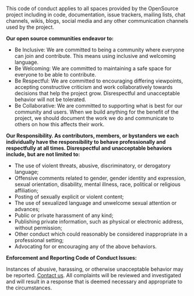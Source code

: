 This code of conduct applies to all spaces provided by the OpenSource project including in code, documentation, issue trackers, mailing lists, chat channels, wikis, blogs, social media and any other communication channels used by the project.

**Our open source communities endeavor to:**

* Be Inclusive: We are committed to being a community where everyone can join and contribute. This means using inclusive and welcoming language.
* Be Welcoming: We are committed to maintaining a safe space for everyone to be able to contribute.
* Be Respectful: We are committed to encouraging differing viewpoints, accepting constructive criticism and work collaboratively towards decisions that help the project grow. Disrespectful and unacceptable behavior will not be tolerated.
* Be Collaborative: We are committed to supporting what is best for our community and users. When we build anything for the benefit of the project, we should document the work we do and communicate to others on how this affects their work.

**Our Responsibility. As contributors, members, or bystanders we each individually have the responsibility to behave professionally and respectfully at all times. Disrespectful and unacceptable behaviors include, but are not limited to:**

* The use of violent threats, abusive, discriminatory, or derogatory language;
* Offensive comments related to gender, gender identity and expression, sexual orientation, disability, mental illness, race, political or religious affiliation;
* Posting of sexually explicit or violent content;
* The use of sexualized language and unwelcome sexual attention or advances;
* Public or private harassment of any kind;
* Publishing private information, such as physical or electronic address, without permission;
* Other conduct which could reasonably be considered inappropriate in a professional setting;
* Advocating for or encouraging any of the above behaviors.
  
**Enforcement and Reporting Code of Conduct Issues:**

Instances of abusive, harassing, or otherwise unacceptable behavior may be reported. [Contact us](mailto:opensource-codeofconduct@amazon.com). All complaints will be reviewed and investigated and will result in a response that is deemed necessary and appropriate to the circumstances.
